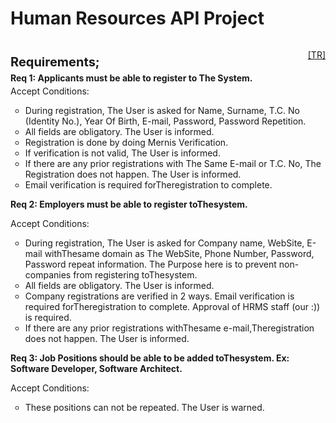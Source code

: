 # Human Resources API Project

<p style="float: right"><a align="right" href="/README.md">[TR]</a></p>
<br />

<p style="font-size: 1.25rem; margin: 5px 0;">
    <b>Requirements;</b>
</p>
<b>Req 1: Applicants must be able to register to The System.</b>

<p style="margin: 4px 0;">Accept Conditions:</p>
<ol style="list-style: circle;">
    <li>During registration, The User is asked for Name, Surname, T.C. No (Identity No.), Year Of Birth, E-mail, Password, Password Repetition.</li>
    <li>All fields are obligatory. The User is informed.</li>
    <li>Registration is done by doing Mernis Verification.</li>
    <li>If verification is not valid, The User is informed.</li>
    <li>If there are any prior registrations with The Same E-mail or T.C. No, The Registration does not happen. The User is informed.</li>
    <li>Email verification is required forTheregistration to complete.</li>
</ol>

<b>Req 2: Employers must be able to register toThesystem.</b>

<p style="margin: 4px 0;">Accept Conditions:</p>

<ol style="list-style: circle;">
    <li>During registration, The User is asked for Company name, WebSite, E-mail withThesame domain as The WebSite, Phone Number, Password, Password repeat information. The Purpose here is to prevent non-companies from registering toThesystem.</li>
    <li>All fields are obligatory. The User is informed.</li>
    <li>Company registrations are verified in 2 ways. Email verification is required forTheregistration to complete. Approval of HRMS staff (our :)) is required.</li>
    <li>If there are any prior registrations withThesame e-mail,Theregistration does not happen. The User is informed.</li>
</ol>

<b>Req 3: Job Positions should be able to be added toThesystem. Ex: Software Developer, Software Architect.</b>

<p style="margin: 4px 0;">Accept Conditions:</p>

<ol style="list-style: circle;">
    <li>These positions can not be repeated. The User is warned.</li>
</ol>
